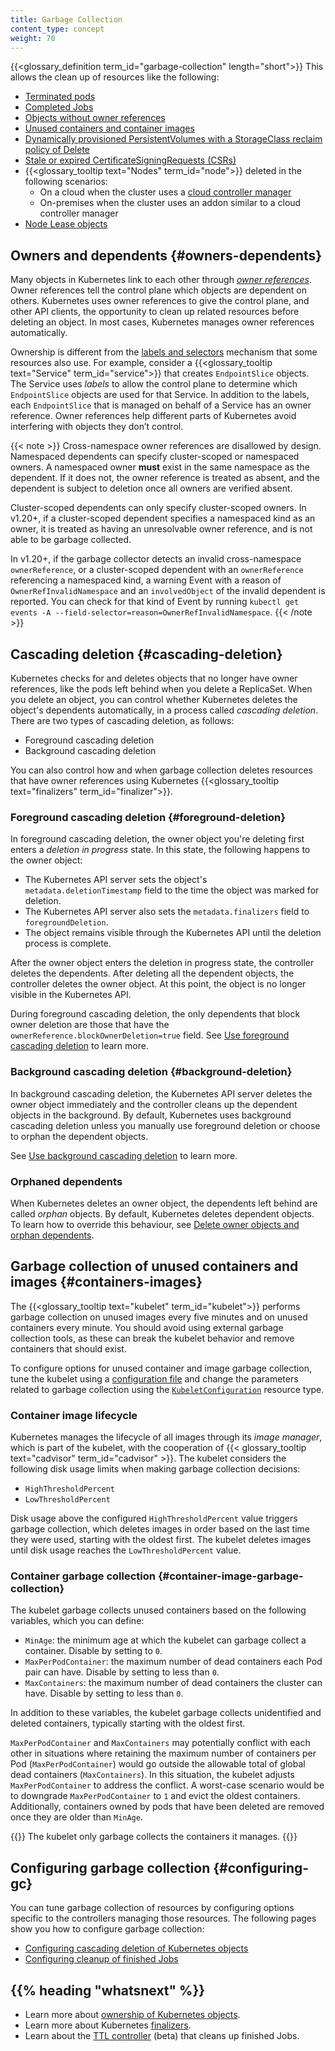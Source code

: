 ```yaml
---
title: Garbage Collection
content_type: concept
weight: 70
---
```


<!-- overview -->
{{<glossary_definition term_id="garbage-collection" length="short">}} This
allows the clean up of resources like the following:

  * [Terminated pods](/docs/concepts/workloads/pods/pod-lifecycle/#pod-garbage-collection)
  * [Completed Jobs](/docs/concepts/workloads/controllers/ttlafterfinished/)
  * [Objects without owner references](#owners-dependents)
  * [Unused containers and container images](#containers-images)
  * [Dynamically provisioned PersistentVolumes with a StorageClass reclaim policy of Delete](/docs/concepts/storage/persistent-volumes/#delete)
  * [Stale or expired CertificateSigningRequests (CSRs)](/docs/reference/access-authn-authz/certificate-signing-requests/#request-signing-process)
  * {{<glossary_tooltip text="Nodes" term_id="node">}} deleted in the following scenarios:
    * On a cloud when the cluster uses a [cloud controller manager](/docs/concepts/architecture/cloud-controller/)
    * On-premises when the cluster uses an addon similar to a cloud controller
      manager
  * [Node Lease objects](/docs/concepts/architecture/nodes/#heartbeats)

## Owners and dependents {#owners-dependents}

Many objects in Kubernetes link to each other through [*owner references*](/docs/concepts/overview/working-with-objects/owners-dependents/). 
Owner references tell the control plane which objects are dependent on others.
Kubernetes uses owner references to give the control plane, and other API
clients, the opportunity to clean up related resources before deleting an
object. In most cases, Kubernetes manages owner references automatically.

Ownership is different from the [labels and selectors](/docs/concepts/overview/working-with-objects/labels/)
mechanism that some resources also use. For example, consider a
{{<glossary_tooltip text="Service" term_id="service">}} that creates
`EndpointSlice` objects. The Service uses *labels* to allow the control plane to
determine which `EndpointSlice` objects are used for that Service. In addition
to the labels, each `EndpointSlice` that is managed on behalf of a Service has
an owner reference. Owner references help different parts of Kubernetes avoid
interfering with objects they don’t control.

{{< note >}}
Cross-namespace owner references are disallowed by design.
Namespaced dependents can specify cluster-scoped or namespaced owners.
A namespaced owner **must** exist in the same namespace as the dependent.
If it does not, the owner reference is treated as absent, and the dependent
is subject to deletion once all owners are verified absent.

Cluster-scoped dependents can only specify cluster-scoped owners.
In v1.20+, if a cluster-scoped dependent specifies a namespaced kind as an owner,
it is treated as having an unresolvable owner reference, and is not able to be garbage collected.

In v1.20+, if the garbage collector detects an invalid cross-namespace `ownerReference`,
or a cluster-scoped dependent with an `ownerReference` referencing a namespaced kind, a warning Event 
with a reason of `OwnerRefInvalidNamespace` and an `involvedObject` of the invalid dependent is reported.
You can check for that kind of Event by running
`kubectl get events -A --field-selector=reason=OwnerRefInvalidNamespace`.
{{< /note >}}

## Cascading deletion {#cascading-deletion}

Kubernetes checks for and deletes objects that no longer have owner
references, like the pods left behind when you delete a ReplicaSet. When you
delete an object, you can control whether Kubernetes deletes the object's
dependents automatically, in a process called *cascading deletion*. There are
two types of cascading deletion, as follows: 

  * Foreground cascading deletion
  * Background cascading deletion

You can also control how and when garbage collection deletes resources that have
owner references using Kubernetes {{<glossary_tooltip text="finalizers" term_id="finalizer">}}. 

### Foreground cascading deletion {#foreground-deletion}

In foreground cascading deletion, the owner object you're deleting first enters
a *deletion in progress* state. In this state, the following happens to the
owner object: 

  * The Kubernetes API server sets the object's `metadata.deletionTimestamp`
    field to the time the object was marked for deletion.
  * The Kubernetes API server also sets the `metadata.finalizers` field to
    `foregroundDeletion`. 
  * The object remains visible through the Kubernetes API until the deletion
    process is complete.

After the owner object enters the deletion in progress state, the controller
deletes the dependents. After deleting all the dependent objects, the controller
deletes the owner object. At this point, the object is no longer visible in the
Kubernetes API. 

During foreground cascading deletion, the only dependents that block owner
deletion are those that have the `ownerReference.blockOwnerDeletion=true` field.
See [Use foreground cascading deletion](/docs/tasks/administer-cluster/use-cascading-deletion/#use-foreground-cascading-deletion)
to learn more.

### Background cascading deletion {#background-deletion}

In background cascading deletion, the Kubernetes API server deletes the owner
object immediately and the controller cleans up the dependent objects in
the background. By default, Kubernetes uses background cascading deletion unless
you manually use foreground deletion or choose to orphan the dependent objects.

See [Use background cascading deletion](/docs/tasks/administer-cluster/use-cascading-deletion/#use-background-cascading-deletion)
to learn more.

### Orphaned dependents

When Kubernetes deletes an owner object, the dependents left behind are called
*orphan* objects. By default, Kubernetes deletes dependent objects. To learn how
to override this behaviour, see [Delete owner objects and orphan dependents](/docs/tasks/administer-cluster/use-cascading-deletion/#set-orphan-deletion-policy).

## Garbage collection of unused containers and images {#containers-images}

The {{<glossary_tooltip text="kubelet" term_id="kubelet">}} performs garbage
collection on unused images every five minutes and on unused containers every
minute. You should avoid using external garbage collection tools, as these can
break the kubelet behavior and remove containers that should exist. 

To configure options for unused container and image garbage collection, tune the
kubelet using a [configuration file](/docs/tasks/administer-cluster/kubelet-config-file/)
and change the parameters related to garbage collection using the
[`KubeletConfiguration`](/docs/reference/config-api/kubelet-config.v1beta1/#kubelet-config-k8s-io-v1beta1-KubeletConfiguration)
resource type.

### Container image lifecycle

Kubernetes manages the lifecycle of all images through its *image manager*,
which is part of the kubelet, with the cooperation of 
{{< glossary_tooltip text="cadvisor" term_id="cadvisor" >}}. The kubelet
considers the following disk usage limits when making garbage collection
decisions:

  * `HighThresholdPercent`
  * `LowThresholdPercent`

Disk usage above the configured `HighThresholdPercent` value triggers garbage
collection, which deletes images in order based on the last time they were used,
starting with the oldest first. The kubelet deletes images
until disk usage reaches the `LowThresholdPercent` value.

### Container garbage collection {#container-image-garbage-collection}

The kubelet garbage collects unused containers based on the following variables,
which you can define: 

  * `MinAge`: the minimum age at which the kubelet can garbage collect a
    container. Disable by setting to `0`.
  * `MaxPerPodContainer`: the maximum number of dead containers each Pod pair
    can have. Disable by setting to less than `0`.
  * `MaxContainers`: the maximum number of dead containers the cluster can have.
    Disable by setting to less than `0`. 

In addition to these variables, the kubelet garbage collects unidentified and
deleted containers, typically starting with the oldest first. 

`MaxPerPodContainer` and `MaxContainers` may potentially conflict with each other
in situations where retaining the maximum number of containers per Pod
(`MaxPerPodContainer`) would go outside the allowable total of global dead
containers (`MaxContainers`). In this situation, the kubelet adjusts
`MaxPerPodContainer` to address the conflict. A worst-case scenario would be to
downgrade `MaxPerPodContainer` to `1` and evict the oldest containers.
Additionally, containers owned by pods that have been deleted are removed once
they are older than `MinAge`.

{{<note>}}
The kubelet only garbage collects the containers it manages.
{{</note>}}

## Configuring garbage collection {#configuring-gc}

You can tune garbage collection of resources by configuring options specific to
the controllers managing those resources. The following pages show you how to
configure garbage collection:

  * [Configuring cascading deletion of Kubernetes objects](/docs/tasks/administer-cluster/use-cascading-deletion/)
  * [Configuring cleanup of finished Jobs](/docs/concepts/workloads/controllers/ttlafterfinished/)
  
<!-- * [Configuring unused container and image garbage collection](/docs/tasks/administer-cluster/reconfigure-kubelet/) -->

## {{% heading "whatsnext" %}}

* Learn more about [ownership of Kubernetes objects](/docs/concepts/overview/working-with-objects/owners-dependents/).
* Learn more about Kubernetes [finalizers](/docs/concepts/overview/working-with-objects/finalizers/).
* Learn about the [TTL controller](/docs/concepts/workloads/controllers/ttlafterfinished/) (beta) that cleans up finished Jobs.
